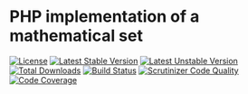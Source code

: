 PHP implementation of a mathematical set
========================================

[![License](https://poser.pugx.org/simondeeley/set/license)](https://packagist.org/packages/simondeeley/set) [![Latest Stable Version](https://poser.pugx.org/simondeeley/set/v/stable)](https://packagist.org/packages/simondeeley/set) [![Latest Unstable Version](https://poser.pugx.org/simondeeley/set/v/unstable)](https://packagist.org/packages/simondeeley/set) [![Total Downloads](https://poser.pugx.org/simondeeley/set/downloads)](https://packagist.org/packages/simondeeley/set) [![Build Status](https://travis-ci.org/simondeeley/set.svg?branch=master)](https://travis-ci.org/simondeeley/set) [![Scrutinizer Code Quality](https://scrutinizer-ci.com/g/simondeeley/set/badges/quality-score.png?b=master)](https://scrutinizer-ci.com/g/simondeeley/set/?branch=master) [![Code Coverage](https://scrutinizer-ci.com/g/simondeeley/set/badges/coverage.png?b=master)](https://scrutinizer-ci.com/g/simondeeley/set/?branch=master)
